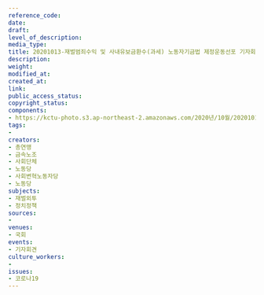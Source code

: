 ```yaml
---
reference_code: 
date: 
draft: 
level_of_description: 
media_type: 
title: 20201013-재벌범죄수익 및 사내유보금환수(과세) 노동자기금법 제정운동선포 기자회견
description: 
weight: 
modified_at: 
created_at: 
link: 
public_access_status: 
copyright_status: 
components:
- https://kctu-photo.s3.ap-northeast-2.amazonaws.com/2020년/10월/20201013-재벌범죄수익+및+사내유보금환수(과세)+노동자기금법+제정운동선포+기자회견/_W5D0267.JPG
tags:
- 
creators:
- 총연맹
- 금속노조
- 사회단체
- 노동당
- 사회변혁노동자당
- 노동당
subjects:
- 재벌외투
- 정치정책
sources:
- 
venues:
- 국회
events:
- 기자회견
culture_workers:
- 
issues:
- 코로나19
---
```

